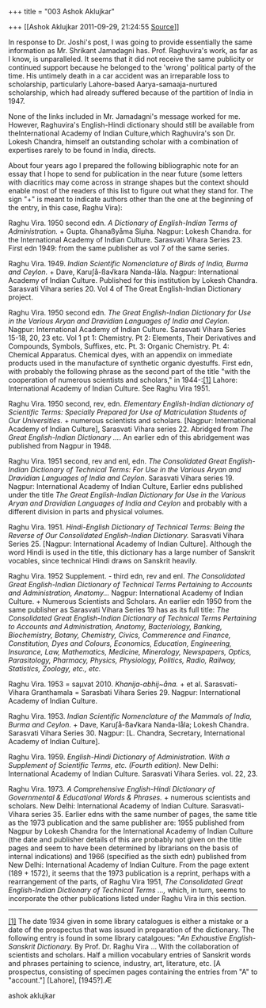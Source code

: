 +++
title = "003 Ashok Aklujkar"

+++
[[Ashok Aklujkar	2011-09-29, 21:24:55 [Source](https://groups.google.com/g/bvparishat/c/T8gt9ToJtkE)]]



In response to Dr. Joshi's post, I was going to provide essentially the same information as Mr. Shrikant Jamadagni has. Prof. Raghuvira's work, as far as I know, is unparalleled. It seems that it did not receive the same publicity or continued support because he belonged to the 'wrong' political party of the time. His untimely death in a car accident was an irreparable loss to scholarship, particularly Lahore-based Aarya-samaaja-nurtured scholarship, which had already suffered because of the partition of India in 1947.

  

None of the links included in Mr. Jamadagni's message worked for me. However, Raghuvira's English-Hindi dictionary should still be available from theInternational Academy of Indian Culture,which Raghuvira's son Dr. Lokesh Chandra, himself an outstanding scholar with a combination of expertises rarely to be found in India, directs.

  

About four years ago I prepared the following bibliographic note for an essay that I hope to send for publication in the near future (some letters with diacritics may come across in strange shapes but the context should enable most of the readers of this list to figure out what they stand for. The sign "+" is meant to indicate authors other than the one at the beginning of the entry, in this case, Raghu Vira):

  

Raghu Vira. 1950 second edn. *A Dictionary of English-Indian Terms of Administration.* + Gupta. Ghanaßyåma Siµha. Nagpur: Lokesh Chandra. for the International Academy of Indian Culture. Sarasvati Vihara Series 23. First edn 1949: from the same publisher as vol 7 of the same series.

Raghu Vira. 1949. *Indian Scientific Nomenclature of Birds of India, Burma and Ceylon.* + Dave, Karu∫å-ßa√kara Nanda-låla. Nagpur: International Academy of Indian Culture. Published for this institution by Lokesh Chandra. Sarasvati Vihara series 20. Vol 4 of The Great English-Indian Dictionary project.

Raghu Vira. 1950 second edn. *The Great English-Indian Dictionary for Use in the Various Aryan and Dravidian Languages of India and Ceylon.* Nagpur: International Academy of Indian Culture. Sarasvati Vihara Series 15-18, 20, 23 etc. Vol 1 pt 1: Chemistry. Pt 2: Elements, Their Derivatives and Compounds, Symbols, Suffixes, etc. Pt. 3: Organic Chemistry. Pt. 4: Chemical Apparatus. Chemical dyes, with an appendix on immediate products used in the manufacture of synthetic organic dyestuffs. First edn, with probably the following phrase as the second part of the title "with the cooperation of numerous scientists and scholars," in 1944-:[\[1\]](#m_5456835685370713593__ftn1) Lahore: International Academy of Indian Culture. See Raghu Vira 1951.

Raghu Vira. 1950 second, rev, edn. *Elementary English-Indian dictionary of Scientific Terms: Specially Prepared for Use of Matriculation Students of Our Universities.* + numerous scientists and scholars. \[Nagpur: International Academy of Indian Culture\], Sarasvati Vihara series 22. Abridged from *The Great English-Indian Dictionary ...*. An earlier edn of this abridgement was published from Nagpur in 1948.

Raghu Vira. 1951 second, rev and enl, edn. *The Consolidated Great English-Indian Dictionary of Technical Terms: For Use in the Various Aryan and Dravidian Languages of India and Ceylon.* Sarasvati Vihara series 19. Nagpur: International Academy of Indian Culture, Earlier edns published under the title *The Great English-Indian Dictionary for Use in the Various Aryan and Dravidian Languages of India and Ceylon* and probably with a different division in parts and physical volumes.

Raghu Vira. 1951. *Hindi-English Dictionary of Technical Terms: Being the Reverse of Our Consolidated English-Indian Dictionary.* Sarasvati Vihara Series 25. \[Nagpur: International Academy of Indian Culture\]. Although the word Hindi is used in the title, this dictionary has a large number of Sanskrit vocables, since technical Hindi draws on Sanskrit heavily.

Raghu Vira. 1952 Supplement. - third edn, rev and enl. *The Consolidated Great English-Indian Dictionary of Technical Terms Pertaining to Accounts and Administration, Anatomy...* Nagpur: International Academy of Indian Culture. + Numerous Scientists and Scholars. An earlier edn 1950 from the same publisher as Sarasvati Vihara Series 19 has as its
full title: *The Consolidated Great English-Indian Dictionary of Technical Terms Pertaining to Accounts and Administration, Anatomy, Bacteriology, Banking, Biochemistry, Botany, Chemistry, Civics, Commerence and Finance, Constitution, Dyes and Colours, Economics, Education, Engineering, Insurance, Law, Mathematics, Medicine, Mineralogy, Newspapers, Optics, Parasitology, Pharmacy, Physics, Physiology, Politics, Radio, Railway, Statistics, Zoology, etc., etc.* 

Raghu Vira. 1953 = saµvat 2010. *Khanija-abhij\~åna.* + et al. Sarasvati-Vihara Granthamala = Sarasbati Vihara Series 29. Nagpur: International Academy of Indian Culture.

Raghu Vira. 1953. *Indian Scientific Nomenclature of the Mammals of India, Burma and Ceylon.* + Dave, Karu∫å-ßa√kara Nanda-låla; Lokesh Chandra. Sarasvati Vihara Series 30. Nagpur: \[L. Chandra, Secretary, International Academy of Indian Culture\].

Raghu Vira. 1959. *English-Hindi Dictionary of Administration. With a Supplement of Scientific Terms, etc. (Fourth edition).* New Delhi: International Academy of Indian Culture. Sarasvati Vihara Series. vol. 22, 23.

Raghu Vira. 1973. *A Comprehensive English-Hindi Dictionary of Governmental & Educational Words & Phrases.* + numerous scientists and scholars. New Delhi: International Academy of Indian Culture. Sarasvati-Vihara series 35. Earlier edns with the same number of pages, the same title as the 1973 publication and the same publisher are: 1955 published from Nagpur by Lokesh Chandra for the International Academy of Indian Culture (the date and publisher details of this are probably not given on the title pages and seem to have been determined by librarians on the basis of internal indications) and 1966 (specified as the sixth edn) published from New Delhi: International Academy of Indian Culture. From the page extent (189 + 1572), it seems that the 1973 publication is a reprint, perhaps with a rearrangement of the parts, of Raghu Vira 1951, *The Consolidated Great English-Indian Dictionary of Technical Terms ...,* which, in turn, seems to incorporate the other publications listed under Raghu Vira in this section.

  

------------------------------------------------------------------------

[\[1\]](#m_5456835685370713593__ftnref) The date 1934 given in some library catalogues is either a mistake or a date of the prospectus that was issued in preparation of the dictionary. The following entry is found in some library catalgoues: "*An Exhaustive English-Sanskrit Dictionary.* By Prof. Dr. Raghu Vira ... With the collaboration of scientists and scholars. Half a million vocabulary entries of Sanskrit words and phrases pertaining to science, industry, art, literature, etc. \[A prospectus, consisting of specimen pages containing the entries from "A" to "account."\] \[Lahore\], \[1945?\].Æ

  

  

ashok aklujkar

  

